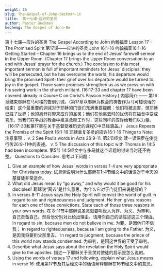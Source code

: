 ```yaml
---
weight: 16
slug: The-Gospel-of-John-Beckman-16
title:  第十七课—应许的圣灵
author: Pastor Beckman
kecheng: The Gospel of John-Be
---
```


第十七课—应许的圣灵
The Gospel According to John
约翰福音
Lesson 17 – The Promised Spirit
第17课——应许的圣灵
John 16:1-16 约翰福音16:1-16
Getting Started – Chapter 16 brings us to the end of Jesus’ farewell sermon in the Upper Room. (Chapter 17 brings the Upper Room conversation to an end with Jesus’ prayer for the church.) The conclusion to this most important sermon is full of important reminders for Jesus’ disciples: they will be persecuted, but he has overcome the world; his departure would bring the promised Spirit; their grief over his departure would be turned to joy in the gospel. Those same promises strengthen us as we press on with his saving work in the church militant. (16:17-33 and chapter 17 have been covered already in Course C on Christ’s Passion History.)
内容简介 —— 第16章结束耶稣在马可楼的告别训诫。（第17章以耶稣为教会的祷告作为马可楼谈话的结束）这个最重要的训诫对于耶稣的门徒们充满重要提醒：他们将被迫害，但耶稣已胜了世界；他的离开将带来应许的圣灵；他们在他离去时的忧伤将在福音中变成喜乐。当我们在争战的教会中推进救赎工作时，这些同样的应许给我们以力量。（16:17-33和第17章在关于基督受难历史的课程C中已经涵盖。）
Jesus Repeats the Promise of the Spirit 16:1-16
耶稣重复圣灵的应许16:1-16
Things to Note:
注意事项：
v. 2 See Paul’s words in Acts 26:9-11.
第2节经文 读一读保罗在使徒行传26:9-11中的表述。
v. 5 The discussion of this topic with Thomas in 14:5 had been incomplete.
第5节 14:5经文中与多马就这个话题的讨论当时还不完整。
Questions to Consider:
思考以下问题：
1. Give an example of how Jesus’ words in verses 1-4 are very appropriate for Christians today.
试具例说明为什么耶稣在1-4节经文中的话语对于今天的基督徒非常适合。
2. What did Jesus mean by “go away,” and why would it be good for his disciples?
耶稣说“离去”是什么意思，为什么它对于门徒们来说是好的？
3. In verses 8-11 Jesus says the Holy Spirit will convict the world of guilt in regard to sin and righteousness and judgment. He then gives reasons for each one of those convictions. State each of those three reasons in your own words.
在 8-11节中耶稣说圣灵就要叫世人为罪、为义、为审判，自己责备自己。然后他分别对此给出理由。请用你自己的话陈述这三个理由。
In regard to sin, because men do not believe in me.
为罪、是因他们不信我；
In regard to righteousness, because I am going to the Father.
为义，是因我将要到父那里去。
In regard to judgment, because the prince of this world now stands condemned.
为审判，是因这世界的王受了审判。
4. Describe what Jesus says about the revelation the Holy Spirit would give to the apostles.
描述一下耶稣关于圣灵对使徒的启示是怎么说的。
5. Using the words of verses 17 and following, explain what Jesus means in verse 16.
使用第17节及其后经文中的话语解释耶稣在16节经文中的意思。
